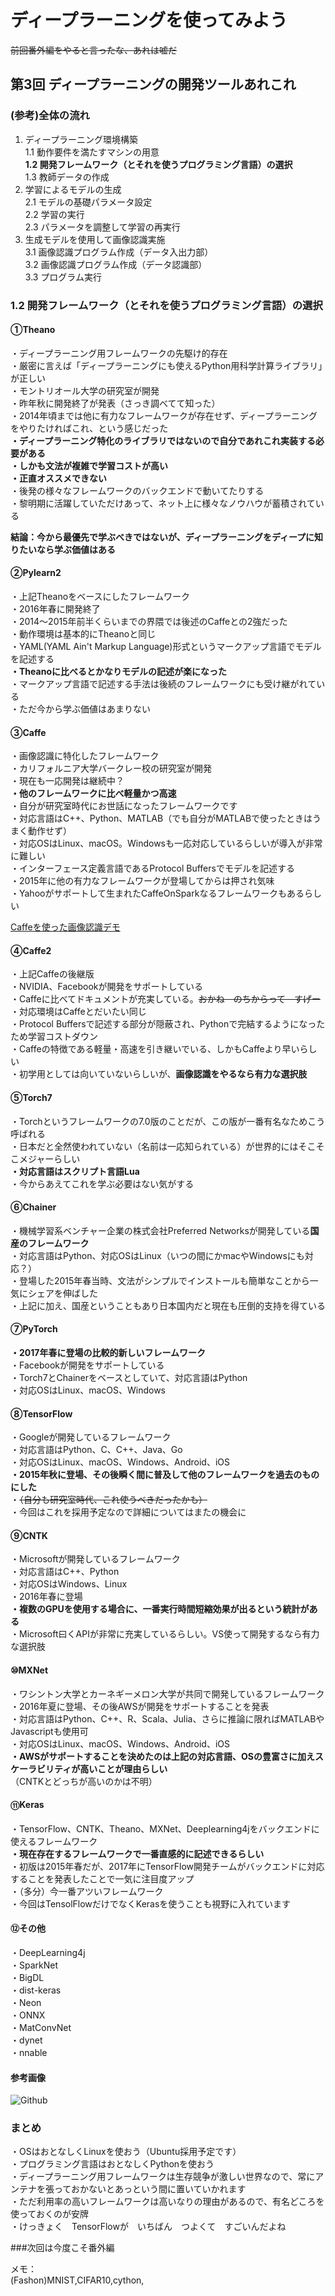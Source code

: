 # ディープラーニングを使ってみよう
~~前回番外編をやると言ったな、あれは嘘だ~~
## 第3回 ディープラーニングの開発ツールあれこれ


### (参考)全体の流れ

1. ディープラーニング環境構築  
1.1 動作要件を満たすマシンの用意  
**1.2 開発フレームワーク（とそれを使うプログラミング言語）の選択**  
1.3 教師データの作成  
2. 学習によるモデルの生成  
2.1 モデルの基礎パラメータ設定  
2.2 学習の実行  
2.3 パラメータを調整して学習の再実行  
3. 生成モデルを使用して画像認識実施  
3.1 画像認識プログラム作成（データ入出力部）  
3.2 画像認識プログラム作成（データ認識部）  
3.3 プログラム実行

### 1.2 開発フレームワーク（とそれを使うプログラミング言語）の選択



#### ①Theano

・ディープラーニング用フレームワークの先駆け的存在  
・厳密に言えば「ディープラーニングにも使えるPython用科学計算ライブラリ」が正しい  
・モントリオール大学の研究室が開発  
・昨年秋に開発終了が発表（さっき調べてて知った）  
・2014年頃までは他に有力なフレームワークが存在せず、ディープラーニングをやりたければこれ、という感じだった  
**・ディープラーニング特化のライブラリではないので自分であれこれ実装する必要がある  
・しかも文法が複雑で学習コストが高い  
・正直オススメできない**  
・後発の様々なフレームワークのバックエンドで動いてたりする  
・黎明期に活躍していただけあって、ネット上に様々なノウハウが蓄積されている  

**結論：今から最優先で学ぶべきではないが、ディープラーニングをディープに知りたいなら学ぶ価値はある**

#### ②Pylearn2
・上記Theanoをベースにしたフレームワーク  
・2016年春に開発終了  
・2014～2015年前半くらいまでの界隈では後述のCaffeとの2強だった  
・動作環境は基本的にTheanoと同じ  
・YAML(YAML Ain't Markup Language)形式というマークアップ言語でモデルを記述する  
**・Theanoに比べるとかなりモデルの記述が楽になった**  
・マークアップ言語で記述する手法は後続のフレームワークにも受け継がれている  
・ただ今から学ぶ価値はあまりない  

#### ③Caffe
・画像認識に特化したフレームワーク  
・カリフォルニア大学バークレー校の研究室が開発  
・現在も一応開発は継続中？  
**・他のフレームワークに比べ軽量かつ高速**  
・自分が研究室時代にお世話になったフレームワークです  
・対応言語はC++、Python、MATLAB（でも自分がMATLABで使ったときはうまく動作せず）  
・対応OSはLinux、macOS。Windowsも一応対応しているらしいが導入が非常に難しい  
・インターフェース定義言語であるProtocol Buffersでモデルを記述する  
・2015年に他の有力なフレームワークが登場してからは押され気味  
・Yahooがサポートして生まれたCaffeOnSparkなるフレームワークもあるらしい

[Caffeを使った画像認識デモ](http://demo.caffe.berkeleyvision.org/)

#### ④Caffe2
・上記Caffeの後継版  
・NVIDIA、Facebookが開発をサポートしている  
・Caffeに比べてドキュメントが充実している。~~おかね　のちからって　すげー~~  
・対応環境はCaffeとだいたい同じ  
・Protocol Buffersで記述する部分が隠蔽され、Pythonで完結するようになったため学習コストダウン  
・Caffeの特徴である軽量・高速を引き継いでいる、しかもCaffeより早いらしい  
・初学用としては向いていないらしいが、**画像認識をやるなら有力な選択肢**

#### ⑤Torch7
・Torchというフレームワークの7.0版のことだが、この版が一番有名なためこう呼ばれる  
・日本だと全然使われていない（名前は一応知られている）が世界的にはそこそこメジャーらしい  
**・対応言語はスクリプト言語Lua**  
・今からあえてこれを学ぶ必要はない気がする

#### ⑥Chainer
・機械学習系ベンチャー企業の株式会社Preferred Networksが開発している**国産のフレームワーク**  
・対応言語はPython、対応OSはLinux（いつの間にかmacやWindowsにも対応？）  
・登場した2015年春当時、文法がシンプルでインストールも簡単なことから一気にシェアを伸ばした  
・上記に加え、国産ということもあり日本国内だと現在も圧倒的支持を得ている

#### ⑦PyTorch
**・2017年春に登場の比較的新しいフレームワーク**  
・Facebookが開発をサポートしている  
・Torch7とChainerをベースとしていて、対応言語はPython  
・対応OSはLinux、macOS、Windows  

#### ⑧TensorFlow
・Googleが開発しているフレームワーク  
・対応言語はPython、C、C++、Java、Go  
・対応OSはLinux、macOS、Windows、Android、iOS  
**・2015年秋に登場、その後瞬く間に普及して他のフレームワークを過去のものにした**  
・~~（自分も研究室時代、これ使うべきだったかも）~~  
・今回はこれを採用予定なので詳細についてはまたの機会に

#### ⑨CNTK
・Microsoftが開発しているフレームワーク  
・対応言語はC++、Python  
・対応OSはWindows、Linux  
・2016年春に登場  
**・複数のGPUを使用する場合に、一番実行時間短縮効果が出るという統計がある**  
・Microsoft曰くAPIが非常に充実しているらしい。VS使って開発するなら有力な選択肢

#### ⑩MXNet
・ワシントン大学とカーネギーメロン大学が共同で開発しているフレームワーク  
・2016年夏に登場、その後AWSが開発をサポートすることを発表  
・対応言語はPython、C++、R、Scala、Julia、さらに推論に限ればMATLABやJavascriptも使用可  
・対応OSはLinux、macOS、Windows、Android、iOS  
**・AWSがサポートすることを決めたのは上記の対応言語、OSの豊富さに加えスケーラビリティが高いことが理由らしい**  
（CNTKとどっちが高いのかは不明）

#### ⑪Keras
・TensorFlow、CNTK、Theano、MXNet、Deeplearning4jをバックエンドに使えるフレームワーク  
**・現在存在するフレームワークで一番直感的に記述できるらしい**  
・初版は2015年春だが、2017年にTensorFlow開発チームがバックエンドに対応することを発表したことで一気に注目度アップ  
・（多分）今一番アツいフレームワーク  
・今回はTensolFlowだけでなくKerasを使うことも視野に入れています

#### ⑫その他
・DeepLearning4j  
・SparkNet  
・BigDL  
・dist-keras  
・Neon  
・ONNX  
・MatConvNet  
・dynet  
・nnable  

#### 参考画像
![Github](https://www.sejuku.net/blog/wp-content/uploads/2018/07/deeplearningstar_theano-640x360.png)

### まとめ
・OSはおとなしくLinuxを使おう（Ubuntu採用予定です）  
・プログラミング言語はおとなしくPythonを使おう  
・ディープラーニング用フレームワークは生存競争が激しい世界なので、常にアンテナを張っておかないとあっという間に置いていかれます  
・ただ利用率の高いフレームワークは高いなりの理由があるので、有名どころを使っておくのが安牌  
・けっきょく　TensorFlowが　いちばん　つよくて　すごいんだよね  

###次回は今度こそ番外編


メモ：  
(Fashon)MNIST,CIFAR10,cython,
